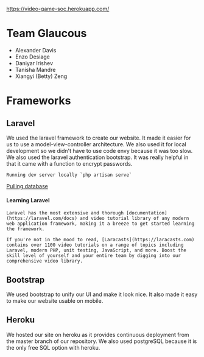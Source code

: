 https://video-game-soc.herokuapp.com/

# Team Glaucous

-   Alexander Davis
-   Enzo Desiage
-   Daniyar Irishev
-   Tanisha Mandre
-   Xiangyi (Betty) Zeng

# Frameworks

## Laravel

We used the laravel framework to create our website. It made it easier for us to use a model-view-controller architecture. We also used it for local development so we didn't have to use code envy because it was too slow. We also used the laravel authentication bootstrap. It was really helpful in that it came with a function to encrypt passwords.

```
Running dev server locally `php artisan serve`
```
[Pulling database](https://devcenter.heroku.com/articles/heroku-postgresql#pg-pull)

#### Learning Laravel
```
Laravel has the most extensive and thorough [documentation](https://laravel.com/docs) and video tutorial library of any modern web application framework, making it a breeze to get started learning the framework.

If you're not in the mood to read, [Laracasts](https://laracasts.com) contains over 1100 video tutorials on a range of topics including Laravel, modern PHP, unit testing, JavaScript, and more. Boost the skill level of yourself and your entire team by digging into our comprehensive video library.
```

## Bootstrap

We used bootstrap to unify our UI and make it look nice. It also made it easy to make our website usable on mobile.

## Heroku

We hosted our site on heroku as it provides continuous deployment from the master branch of our repository.
We also used postgreSQL because it is the only free SQL option with heroku.
